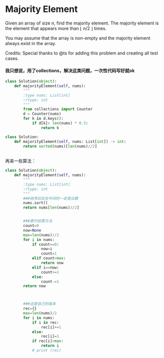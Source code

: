 # Majority Element

Given an array of size n, find the majority element. The majority element is the element that appears more than ⌊ n/2 ⌋ times.

You may assume that the array is non-empty and the majority element always exist in the array.

Credits:
Special thanks to @ts for adding this problem and creating all test cases.

#### 我只想说，用了collections，解决这类问题，一次性代码写好就ok


```python
class Solution(object):
    def majorityElement(self, nums):
        """
        :type nums: List[int]
        :rtype: int
        """
        from collections import Counter
        d = Counter(nums)
        for k in d.keys():
            if d[k]> len(nums) * 0.5:
                return k
```

```python
class Solution:
    def majorityElement(self, nums: List[int]) -> int:
        return sorted(nums)[len(nums)//2]
        
```

再来一些算法：

```python
class Solution(object):
    def majorityElement(self, nums):
        """
        :type nums: List[int]
        :rtype: int
        """
        ###排序后处在中间的一定是众数
        nums.sort()
        return nums[len(nums)//2]


        ###摩尔投票方法
        count=0
        now=None
        max=len(nums)//2
        for i in nums:
            if count==0:
                now=i
                count=1
            elif count>max:
                return now
            elif i==now:
                count+=1
            else:
                count-=1
        return now



        ###这是自己的版本
        rec={}
        max=len(nums)/2
        for i in nums:
            if i in rec:
                rec[i]+=1
            else:
                rec[i]=1
            if rec[i]>max:
                return i
            # print (rec)

```
